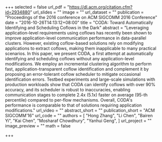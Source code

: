 +++
selected = false
url_pdf = "https://dl.acm.org/citation.cfm?id=2934880"
url_slides = ""
image = ""
url_dataset = ""
publication = "Proceedings of the 2016 conference on ACM SIGCOMM 2016 Conference"
date = "2016-10-26T14:13:12+08:00"
title = "CODA: Toward Automatically Identifying and Scheduling Coflows in the Dark"
abstract = "Leveraging application-level requirements using coflows has recently been shown to improve application-level communication performance in data-parallel clusters. However, existing coflow-based solutions rely on modifying applications to extract coflows, making them inapplicable to many practical scenarios. In this paper, we present CODA, a first attempt at automatically identifying and scheduling coflows without any application-level modifications. We employ an incremental clustering algorithm to perform fast, application-transparent coflow identification and complement it by proposing an error-tolerant coflow scheduler to mitigate occasional identification errors. Testbed experiments and large-scale simulations with production workloads show that CODA can identify coflows with over 90% accuracy, and its scheduler is robust to inaccuracies, enabling communication stages to complete 2.4x (5.1x) faster on average (95-th percentile) compared to per-flow mechanisms. Overall, CODA's performance is comparable to that of solutions requiring application modifications."
url_video = ""
abstract_short = ""
publication_short = "ACM SIGCOMM'16"
url_code = ""
authors = [
  "Hong Zhang", "Li Chen", "Bairen Yi", "Kai Chen", "Mosharaf Chowdhury", "Yanhui Geng",
]
url_project = ""
image_preview = ""
math = false

+++

